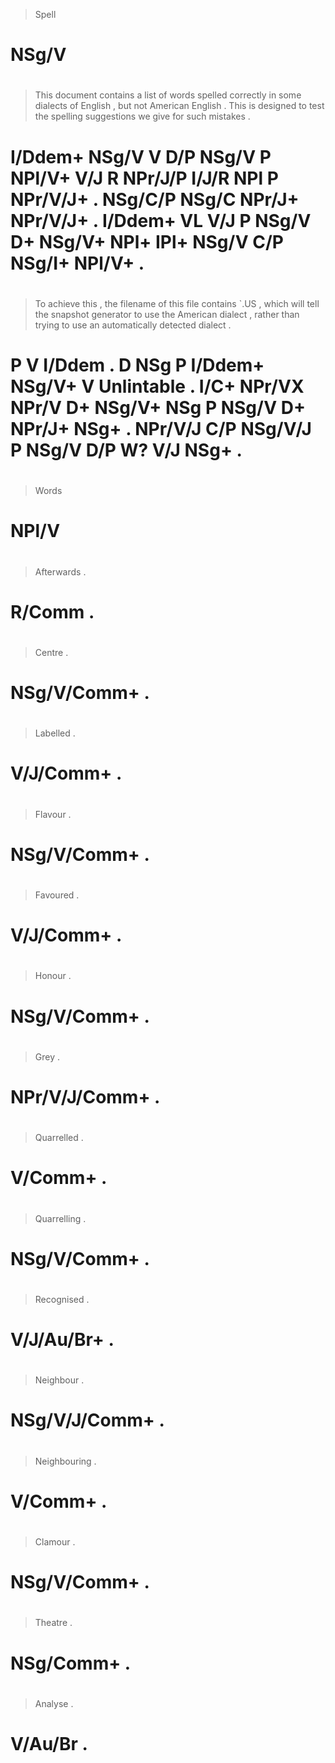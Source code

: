 > Spell
# NSg/V
>
#
> This    document contains a   list  of words  spelled correctly in      some  dialects of English  , but     not   American English  . This    is designed to test  the spelling suggestions we   give  for such   mistakes .
# I/Ddem+ NSg/V    V        D/P NSg/V P  NPl/V+ V/J     R         NPr/J/P I/J/R NPl      P  NPr/V/J+ . NSg/C/P NSg/C NPr/J+   NPr/V/J+ . I/Ddem+ VL V/J      P  NSg/V D+  NSg/V+   NPl+        IPl+ NSg/V C/P NSg/I+ NPl/V+   .
>
#
> To achieve this   , the filename of this    file   contains `.US       , which will   tell  the snapshot generator to use   the American dialect , rather  than trying  to use   an  automatically detected dialect .
# P  V       I/Ddem . D   NSg      P  I/Ddem+ NSg/V+ V        Unlintable . I/C+  NPr/VX NPr/V D+  NSg/V+   NSg       P  NSg/V D+  NPr/J+   NSg+    . NPr/V/J C/P  NSg/V/J P  NSg/V D/P W?            V/J      NSg+    .
>
#
> Words
# NPl/V
>
#
>
#
>
#
> Afterwards .
# R/Comm     .
>
#
> Centre      .
# NSg/V/Comm+ .
>
#
> Labelled  .
# V/J/Comm+ .
>
#
> Flavour     .
# NSg/V/Comm+ .
>
#
> Favoured  .
# V/J/Comm+ .
>
#
> Honour      .
# NSg/V/Comm+ .
>
#
> Grey          .
# NPr/V/J/Comm+ .
>
#
> Quarrelled .
# V/Comm+    .
>
#
> Quarrelling .
# NSg/V/Comm+ .
>
#
> Recognised .
# V/J/Au/Br+ .
>
#
> Neighbour     .
# NSg/V/J/Comm+ .
>
#
> Neighbouring .
# V/Comm+      .
>
#
> Clamour     .
# NSg/V/Comm+ .
>
#
> Theatre   .
# NSg/Comm+ .
>
#
> Analyse .
# V/Au/Br .
